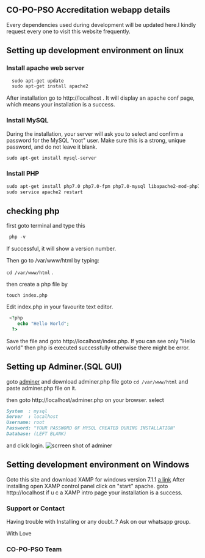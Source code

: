 ## CO-PO-PSO Accreditation webapp details

Every dependencies used during development will be updated here.I kindly request every one to visit this website frequently.

## Setting up development environment on linux

### Install apache web server

```markdown
  sudo apt-get update
  sudo apt-get install apache2
```
After installation go to http://localhost . It will display an apache conf page, which means your installation is a success.

### Install MySQL
During the installation, your server will ask you to select and confirm a password for the MySQL "root" user. 
Make sure this is a strong, unique password, and do not leave it blank.

  ```markdown
  sudo apt-get install mysql-server
```

### Install PHP
```markdown
sudo apt-get install php7.0 php7.0-fpm php7.0-mysql libapache2-mod-php7.0
sudo service apache2 restart
```

## checking php
first goto terminal and type this
```diff
 php -v
```
If successful, it will show a version number.

Then go to /var/www/html by typing: 

`cd /var/www/html` .

then create a php file by

`touch index.php`

Edit index.php in your favourite text editor.
 
 ```php
  <?php
     echo "Hello World";
   ?>
 ```
 Save the file and goto http://localhost/index.php.
 If you can see only "Hello world" then php is executed successfully
 otherwise there might be error.

## Setting up Adminer.(SQL GUI)
goto [adminer](https://www.adminer.org/) and download adminer.php file
goto `cd /var/www/html` and paste adminer.php file on it.

then goto http://localhost/adminer.php on your browser.
select 
```markdown
System  : mysql	
Server	: localhost
Username: root
Password: "YOUR PASSWORD OF MYSQL CREATED DURING INSTALLATION"	
Database: (LEFT BLANK)
```
and click login.
![scrreen shot of adminer](https://drive.google.com/open?id=0B0Ni6m6CItJMcVZLUmlxRTlUbG8)

## Setting development environment on Windows
Goto this site and download XAMP for windows version 7.1.1
[a link](https://www.apachefriends.org/download.html)
After installing open XAMP control panel
click on "start" apache.
goto http://localhost if u c a XAMP intro page your installation is a success.


### Support or Contact

Having trouble with Installing or any doubt..?
Ask on our whatsapp group.

With 
Love
### CO-PO-PSO Team
